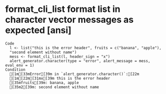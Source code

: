 # format_cli_list format list in character vector messages as expected [ansi]

    Code
      l <- list("this is the error header", fruits = c("banana", "apple"),
      "second element without name")
      mess <- format_cli_list(l, header_sign = "x")
      alert_generator.character(type = "error", alert_message = mess, eval_env = 1)
    Condition
      [1m[33mError[39m in `alert_generator.character()`:[22m
      [1m[22m[31mx[39m this is the error header
      [35mfruits[39m: banana, apple
      [35m2[39m: second element without name

